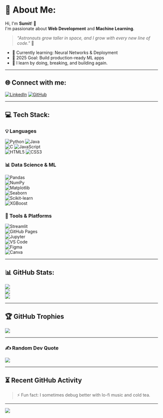 # 💫 About Me:
Hi, I'm **Sumit**! 👋  
I'm passionate about **Web Development** and **Machine Learning**.  
> _"Astronauts grow taller in space, and I grow with every new line of code."_ 🚀  

- 🌱 Currently learning: Neural Networks & Deployment  
- 🎯 2025 Goal: Build production-ready ML apps  
- 🧠 I learn by doing, breaking, and building again.

---

## 🌐 Connect with me:
[![LinkedIn](https://img.shields.io/badge/LinkedIn-%230077B5.svg?style=flat&logo=linkedin&logoColor=white)](https://www.linkedin.com/in/sumit-shrestha-700b652a3/)
[![GitHub](https://img.shields.io/badge/GitHub-%23121011.svg?style=flat&logo=github&logoColor=white)](https://github.com/Sum-it07)

---

## 💻 Tech Stack:

### 💡 Languages  
![Python](https://img.shields.io/badge/python-3670A0?style=plastic&logo=python&logoColor=ffdd54)  ![Java](https://img.shields.io/badge/java-%23ED8B00.svg?style=plastic&logo=openjdk&logoColor=white)  
![C](https://img.shields.io/badge/c-%2300599C.svg?style=plastic&logo=c&logoColor=white)  ![JavaScript](https://img.shields.io/badge/javascript-%23323330.svg?style=plastic&logo=javascript&logoColor=%23F7DF1E)  
![HTML5](https://img.shields.io/badge/html5-%23E34F26.svg?style=plastic&logo=html5&logoColor=white)  ![CSS3](https://img.shields.io/badge/css3-%231572B6.svg?style=plastic&logo=css3&logoColor=white)

### 📊 Data Science & ML  
![Pandas](https://img.shields.io/badge/pandas-%23150458.svg?style=plastic&logo=pandas&logoColor=white)  
![NumPy](https://img.shields.io/badge/numpy-%23013243.svg?style=plastic&logo=numpy&logoColor=white)  
![Matplotlib](https://img.shields.io/badge/Matplotlib-%23ffffff.svg?style=plastic&logo=Matplotlib&logoColor=black)  
![Seaborn](https://img.shields.io/badge/Seaborn-4B8BBE.svg?style=plastic&logo=python&logoColor=white)  
![Scikit-learn](https://img.shields.io/badge/scikit--learn-%23F7931E.svg?style=plastic&logo=scikit-learn&logoColor=white)  
![XGBoost](https://img.shields.io/badge/XGBoost-AA4462.svg?style=plastic&logo=xgboost&logoColor=white)

### 🧰 Tools & Platforms  
![Streamlit](https://img.shields.io/badge/Streamlit-%23FF4B4B.svg?style=plastic&logo=streamlit&logoColor=white)  
![GitHub Pages](https://img.shields.io/badge/github%20pages-121013?style=plastic&logo=github&logoColor=white)  
![Jupyter](https://img.shields.io/badge/Jupyter-F37626.svg?style=plastic&logo=Jupyter&logoColor=white)  
![VS Code](https://img.shields.io/badge/VSCode-%23007ACC.svg?style=plastic&logo=visual-studio-code&logoColor=white)  
![Figma](https://img.shields.io/badge/figma-%23F24E1E.svg?style=plastic&logo=figma&logoColor=white)  
![Canva](https://img.shields.io/badge/Canva-%2300C4CC.svg?style=plastic&logo=Canva&logoColor=white)

---

## 📊 GitHub Stats:
![](https://github-readme-stats.vercel.app/api?username=Sum-it07&theme=neon&hide_border=false&show_icons=true)<br/>
![](https://github-readme-streak-stats.herokuapp.com/?user=Sum-it07&theme=neon&hide_border=false)<br/>
![](https://github-readme-stats.vercel.app/api/top-langs/?username=Sum-it07&theme=neon&hide_border=false&layout=compact)

---

## 🏆 GitHub Trophies
![](https://github-profile-trophy.vercel.app/?username=Sum-it07&theme=algolia&no-frame=false&margin-w=6)

---

### ✍️ Random Dev Quote
![](https://quotes-github-readme.vercel.app/api?type=horizontal&theme=radical)

---

## ⏳ Recent GitHub Activity
<!--START_SECTION:activity-->
<!--END_SECTION:activity-->

> ⚡ Fun fact: I sometimes debug better with lo-fi music and cold tea.

---

[![](https://visitcount.itsvg.in/api?id=Sum-it07&icon=2&color=3)](https://visitcount.itsvg.in)

<!-- Powered by OpenAI + GPRM + 💻 -->

